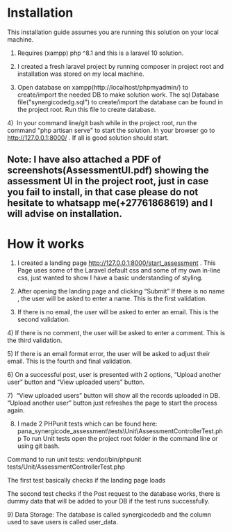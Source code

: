 
Installation
=================================

This installation guide assumes you are running this solution on your local machine.

1) Requires (xampp) php ^8.1 and this is a laravel 10 solution.

2) I created a fresh laravel project by running composer in project root and installation was stored on my local machine.

3) Open database on xampp(http://localhost/phpmyadmin/) to create/import the needed DB to make solution work. The sql Database file("synergicodedg.sql") to create/import the database can be found in the project root. Run this file to create database.

4)  In your command line/git bash while in the project root, run the command "php artisan serve" to start the solution. In your browser go to http://127.0.0.1:8000/ . If all is good solution should start.
 
## Note: I have also attached a PDF of screenshots(AssessmentUI.pdf) showing the assessment UI in the project root, just in case you fail to install, in that case please do not hesitate to whatsapp me(+27761868619) and I will advise on installation.


How it works
=================================
1) I created a landing page http://127.0.0.1:8000/start_assessment . This Page uses some of the Laravel default css and some of my own in-line css, just wanted to show I have a basic understanding of styling.

2) After opening the landing page and clicking “Submit” If there is no name , the user will be asked to enter a name. This is the first validation.

3) If there is no email, the user will be asked to enter an email. This is the second validation.

4) If there is no comment, the user will be asked to enter a comment. This is the third validation.

5) If there is an email format error, the user will be asked to adjust their email. This is the fourth and final validation.

6) On a successful post, user is presented with 2 options, “Upload another user” button and “View uploaded users” button.

7)  “View uploaded users” button will show all the records uploaded in DB. “Upload another user” button just refreshes the page to start the process again.

8) I made 2 PHPunit tests which can be found here: pana_synergicode_assessment\tests\Unit\AssessmentControllerTest.php
To run Unit tests open the project root folder in the command line or using git bash.

Command to run unit tests:
vendor/bin/phpunit tests/Unit/AssessmentControllerTest.php


The first test basically checks if the landing page loads

The second test checks if the Post request to the database works, there is dummy data that will be added to your DB if the test runs successfully.

9) Data Storage: The database is called synergicodedb and the column used to save users is called user_data.
